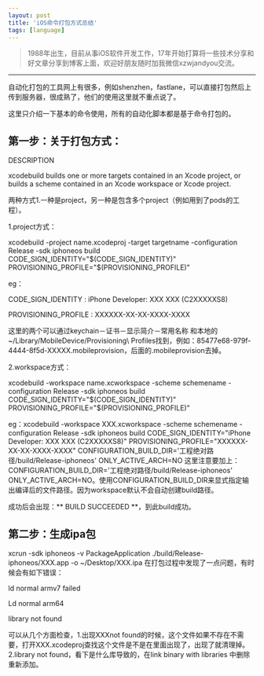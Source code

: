 ```yaml
---
layout: post
title: 'iOS命令打包方式总结'
tags: [language]
---
```

> 1988年出生，目前从事iOS软件开发工作，17年开始打算将一些技术分享和好文章分享到博客上面，欢迎好朋友随时加我微信xzwjandyou交流。

---

自动化打包的工具网上有很多，例如shenzhen，fastlane，可以直接打包然后上传到服务器，很成熟了，他们的使用这里就不重点说了。

这里只介绍一下基本的命令使用，所有的自动化脚本都是基于命令打包的。

## 第一步：关于打包方式：

DESCRIPTION

xcodebuild builds one or more targets contained in an Xcode project, or builds a scheme contained in an    Xcode workspace or Xcode project.

两种方式1.一种是project，另一种是包含多个project（例如用到了pods的工程）。

1.project方式：

xcodebuild -project name.xcodeproj -target targetname -configuration Release -sdk iphoneos build CODE_SIGN_IDENTITY="$(CODE_SIGN_IDENTITY)" PROVISIONING_PROFILE="$(PROVISIONING_PROFILE)"

eg：

CODE_SIGN_IDENTITY   :  iPhone Developer: XXX XXX (C2XXXXXS8)

PROVISIONING_PROFILE : XXXXXX-XX-XX-XXXX-XXXX

这里的两个可以通过keychain－证书－显示简介－常用名称 和本地的~/Library/MobileDevice/Provisioning\ Profiles找到，例如：85477e68-979f-4444-8f5d-XXXXX.mobileprovision，后面的.mobileprovision去掉。

2.workspace方式：

xcodebuild -workspace name.xcworkspace -scheme schemename -configuration Release -sdk iphoneos build CODE_SIGN_IDENTITY="$(CODE_SIGN_IDENTITY)" PROVISIONING_PROFILE="$(PROVISIONING_PROFILE)"

eg：xcodebuild -workspace XXX.xcworkspace -scheme schemename -configuration Release -sdk iphoneos build CODE_SIGN_IDENTITY="iPhone Developer: XXX XXX (C2XXXXXS8)" PROVISIONING_PROFILE="XXXXXX-XX-XX-XXXX-XXXX" CONFIGURATION_BUILD_DIR='工程绝对路径/build/Release-iphoneos' ONLY_ACTIVE_ARCH=NO
这里注意要加上：CONFIGURATION_BUILD_DIR='工程绝对路径/build/Release-iphoneos' ONLY_ACTIVE_ARCH=NO。使用CONFIGURATION_BUILD_DIR来显式指定输出编译后的文件路径。因为workspace默认不会自动创建build路径。

成功后会出现：** BUILD SUCCEEDED **，到此build成功。

## 第二步：生成ipa包

xcrun -sdk iphoneos -v PackageApplication ./build/Release-iphoneos/XXX.app -o ~/Desktop/XXX.ipa
在打包过程中发现了一点问题，有时候会有如下错误：

ld normal armv7 failed

Ld normal arm64

library not found

可以从几个方面检查，1.出现XXXnot found的时候，这个文件如果不存在不需要，打开XXX.xcodeproj查找这个文件是不是在里面出现了，出现了就清理掉。2.library not found，看下是什么库导致的，在link binary with libraries 中删除重新添加。


